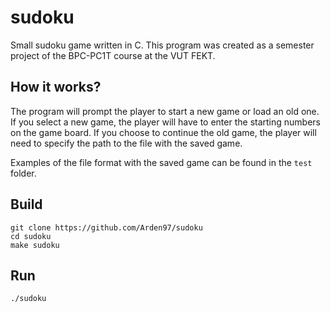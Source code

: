 # sudoku
Small sudoku game written in C. This program was created as a semester project of the BPC-PC1T course at the VUT FEKT.

## How it works?

The program will prompt the player to start a new game or load an old one. If you select a new game, the player will have to enter the starting numbers on the game board. If you choose to continue the old game, the player will need to specify the path to the file with the saved game.

Examples of the file format with the saved game can be found in the `test` folder.

## Build
```
git clone https://github.com/Arden97/sudoku
cd sudoku
make sudoku
```
## Run
```
./sudoku
```
